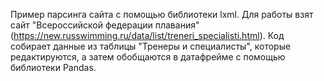 Пример парсинга сайта с помощью библиотеки lxml. Для работы взят сайт "Всероссийской федерации плавания" (https://new.russwimming.ru/data/list/treneri_specialisti.html).
Код собирает данные из таблицы "Тренеры и специалисты", которые редактируются, а затем обобщаются в датафрейме с помощью библиотеки Pandas.
